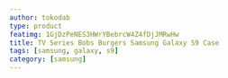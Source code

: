 ```yaml
---
author: tokodab
type: product
featimg: 1GjDzPeNES3HWrYBebrcW4Z4fDjJMRwHw
title: TV Series Bobs Burgers Samsung Galaxy S9 Case
tags: [samsung, galaxy, s9]
category: [samsung]
---
```

